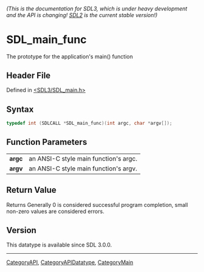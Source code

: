 ###### (This is the documentation for SDL3, which is under heavy development and the API is changing! [SDL2](https://wiki.libsdl.org/SDL2/) is the current stable version!)
# SDL_main_func

The prototype for the application's main() function

## Header File

Defined in [<SDL3/SDL_main.h>](https://github.com/libsdl-org/SDL/blob/main/include/SDL3/SDL_main.h)

## Syntax

```c
typedef int (SDLCALL *SDL_main_func)(int argc, char *argv[]);
```

## Function Parameters

|          |                                       |
| -------- | ------------------------------------- |
| **argc** | an ANSI-C style main function's argc. |
| **argv** | an ANSI-C style main function's argv. |

## Return Value

Returns Generally 0 is considered successful program completion, small
non-zero values are considered errors.

## Version

This datatype is available since SDL 3.0.0.

----
[CategoryAPI](CategoryAPI), [CategoryAPIDatatype](CategoryAPIDatatype), [CategoryMain](CategoryMain)

